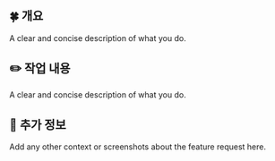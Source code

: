 ## 🍀 개요

A clear and concise description of what you do.

## ✏️ 작업 내용

A clear and concise description of what you do.

## 🔎 추가 정보

Add any other context or screenshots about the feature request here.
